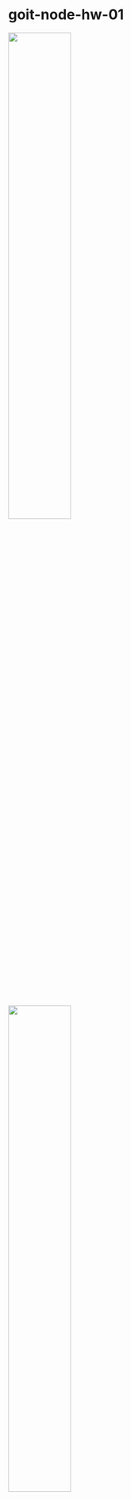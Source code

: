 # goit-node-hw-01

<img src="https://ibb.co/yWkQBr4" width="50%" height="50%">
<img src="https://ibb.co/ngvRnsR" width="50%" height="50%">
<img src="https://ibb.co/BgCmvmM" width="50%" height="50%">
<img src="https://ibb.co/ZLMzzB9" width="50%" height="50%">
